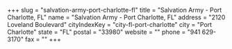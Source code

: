 +++
slug = "salvation-army-port-charlotte-fl"
title = "Salvation Army - Port Charlotte, FL"
name = "Salvation Army - Port Charlotte, FL"
address = "2120 Loveland Boulevard"
cityIndexKey = "city-fl-port-charlotte"
city = "Port Charlotte"
state = "FL"
postal = "33980"
website = ""
phone = "941 629-3170"
fax = ""
+++

